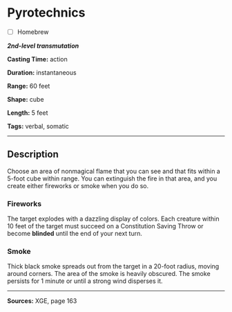 # Pyrotechnics

- [ ] Homebrew

***2nd-level transmutation***

**Casting Time:** action

**Duration:** instantaneous

**Range:** 60 feet

**Shape:** cube

**Length:** 5 feet

**Tags:** verbal, somatic

---

## Description
Choose an area of nonmagical flame that you can see and that fits within a 5-foot cube within range.
You can extinguish the fire in that area, and you create either fireworks or smoke when you do so.

### Fireworks
The target explodes with a dazzling display of colors.
Each creature within 10 feet of the target must succeed on a Constitution Saving Throw or become **blinded** until the end of your next turn.

### Smoke
Thick black smoke spreads out from the target in a 20-foot radius, moving around corners.
The area of the smoke is heavily obscured.
The smoke persists for 1 minute or until a strong wind disperses it.

---

**Sources:** XGE, page 163
